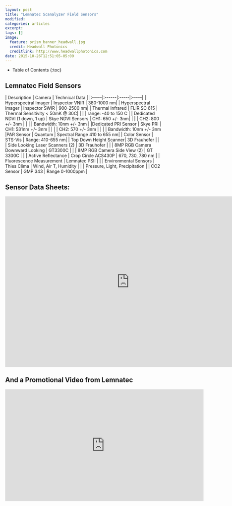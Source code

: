 ```yaml
---
layout: post
title: "Lemnatec Scanalyzer Field Sensors"
modified:
categories: articles
excerpt:
tags: []
image:
  feature: prism_banner_headwall.jpg
  credit: Headwall Photonics
  creditlink: http://www.headwallphotonics.com
date: 2015-10-26T12:51:05-05:00
---
```


* Table of Contents
{:toc}

## Lemnatec Field Sensors

| Description | Camera | Technical Data |
|:-----|:------|:-----|:-----|
| Hyperspectral Imager | Inspector VNIR | 380-1000 nm|
| Hyperspectral Imager | Inspector SWIR | 900-2500 nm|
| Thermal Infrared | FLIR SC 615 | Thermal Sensitivity < 50mK @ 30C|
|   |   | range: -40 to 150 C |
| Dedicated NDVI (1 down, 1 up)  | Skye NDVI Sensors  | CH1: 650 +/- 3nm|
|    |   |  CH2: 800 +/- 3nm |
|    |   | Bandwidth: 10nm +/- 3nm |
|Dedicated PRI Sensor | Skye PRI | CH1: 531nm +/- 3nm |
|   |   | CH2: 570 +/- 3nm |
|   |   | Bandwidth: 10nm  +/- 3nm
|PAR Sensor | Quantum | Spectral Range 410 to 655 nm|
| Color Sensor | STS-Vis | Range: 410-655 nm|
| Top Down Height Scanner| 3D Frauhofer | |  
| Side Looking Laser Scanners (2) | 3D Frauhofer | |
| 8MP RGB Camera Downward Looking | GT3300C | |
| 8MP RGB Camera Side View (2) | GT 3300C | |
| Active Reflectance | Crop Circle ACS430P | 670, 730, 780 nm |
| Fluorescence Measurement | Lemnatec PSII | |
| Environmental Sensors | Thies Clima | Wind, Air T, Humidity
|  |  | Pressure, Light, Precipitation |
| CO2 Sensor | GMP 343 | Range 0-1000ppm |

## Sensor Data Sheets:

<iframe  src="https://app.box.com/embed_widget/s/r5udfu1z7kpf07ryzvdorla3l5g9dto3?view=list&sort=name&direction=ASC&theme=gray" width="800" height="550" frameborder="0" allowfullscreen webkitallowfullscreen msallowfullscreen></iframe>


## And a Promotional Video from Lemnatec

<iframe width="640" height="360" src="https://www.youtube.com/embed/Wj-U0QH5J_M?rel=0&amp;controls=0" frameborder="0"> </iframe>
